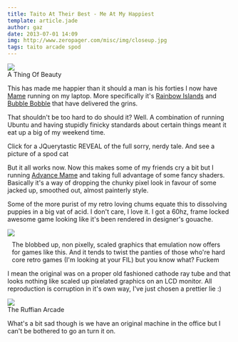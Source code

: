 ```yaml
---
title: Taito At Their Best - Me At My Happiest
template: article.jade
author: gaz
date: 2013-07-01 14:09
img: http://www.zeropager.com/misc/img/closeup.jpg
tags: taito arcade spod
---
```


[unagi]: http://unagi.mini-dweeb.org/
[amame]: http://advancemame.sourceforge.net/
[mame]: http://www.mamedev.com/
[ri]: http://www.arcade-history.com/?n=rainbow-islands-the-story-of-bubble-bobble-2&page=detail&id=2169 
[bb]: http://bubble-bobble.wikia.com/wiki/Bubble_Bobble

<div class='middle'>
<img src='http://farm4.staticflickr.com/3774/9174366958_9ef5718d2f_z.jpg'>
<div> A Thing Of Beauty </div>
</div>

This has made me happier than it should a man is his forties I now have [Mame][mame] running on my laptop. More specifically it's [Rainbow Islands][ri] and [Bubble Bobble][bb] that have delivered the grins.

That shouldn't be too hard to do should it? Well. A combination of running Ubuntu and having stupidly finicky standards about certain things meant it eat up a big of my weekend time.

<a  onClick='$("#dull").slideToggle()' ><span class="label label-warning" style='width: 100%;font-decoration: none;%;'>Click for a JQuerytastic REVEAL of the full sorry, nerdy tale. And see a picture of a spod cat</span></a>

<div id='dull' style='display:none;background: #a00; ; padding: 15px; border-radius:5px; margin: 30px;'>
<img src='/misc/img/nerdcat.jpg' style='float:left;margin-right: 10px'> Well. The main issue I had was not being able to get Mame running with vsync working. It wasn't to do with Mame itself, I had the same issue on anything that was supposed to sync to vblank just not bothering leading to a load of nasty tearing.<br><br>

Really can't be doing with that. Years ago, in another life, I was a programmer of video games for what now are massively under-powered systems. Even so EVERYTHING was about smoothness and frame-rate. If you couldn't keep at 60hz then you shouldn't. Can't flip screens without a tear? Go home. And that's been lost of late. Modern gaming somehow went down a wrong turn where that kind of shit was acceptable and eventually so common place people have become blind to it.<br><br>

It's promising that at the last E3 at the launch of the new consoles that 60hz was now being touted as a feature, something that people want. I hope that turns out to be the case, a return to the golden age of video gaming where anything that was important happened in under seventeen milliseconds. I have high hopes.<br><br> 

Anyway. My nasty horrid tearing happened on videos, games, anything really and was driving me up the wall. Unfortunately the laptop I'm using had a similar but actually different problem with similar side effects and I spent a shed load of time and effort trying to solve that issue.<br><br>

Eventually it become apparent that the problem was with [unagi][unagi], a composition manager I'd installed a few days ago. It just fucks up fucks up vsync. A revert to compiz cured my ills. I mean I got there in the end but man was it painful!
</div>

But it all works now. Now this makes some of my friends cry a bit but I running [Advance Mame][amame] and taking full advantage of some fancy shaders. Basically it's a way of dropping the chunky pixel look in favour of some jacked up, smoothed out, almost painterly style.

Some of the more purist of my retro loving chums equate this to dissolving puppies in a big vat of acid. I don't care, I love it. I got a 60hz, frame locked awesome game looking like it's been rendered in designer's gouache.

<div class='middle'>
<img src='/misc/img/closeup.jpg'>
<div style='margin: 10px 10px;'>The blobbed up, non pixelly, scaled graphics that emulation now offers for games like this. And it tends to twist the panties of those who're hard core retro games (I'm looking at your FIL) but you know what? Fuckem</div>
</div>


I mean the original was on a proper old fashioned cathode ray tube and that looks nothing like scaled up pixelated graphics on an LCD monitor. All reproduction is corruption in it's own way, I've just chosen a prettier lie :)

<div class='middle'>
<img src='http://farm3.staticflickr.com/2849/9182106981_6defe16522_z.jpg'>
<div>The Ruffian Arcade</div>
</div>

What's a bit sad though is we have an original machine in the office but I can't be bothered to go an turn it on.
